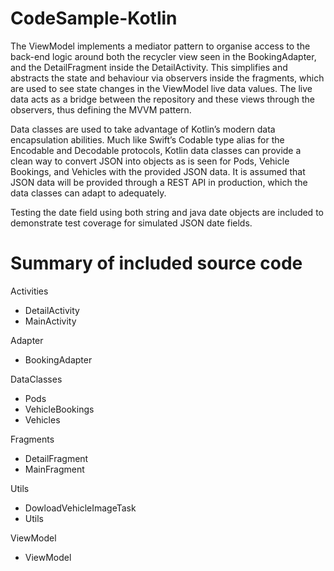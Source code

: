 # CodeSample-Kotlin

The ViewModel implements a mediator pattern to organise access to the back-end logic around both the recycler view seen in the BookingAdapter, and the DetailFragment inside the DetailActivity. This simplifies and abstracts the state and behaviour via observers inside the fragments, which are used to see state changes in the ViewModel live data values. The live data acts as a bridge between the repository and these views through the observers, thus defining the MVVM pattern.

Data classes are used to take advantage of Kotlin’s modern data encapsulation abilities. Much like Swift’s Codable type alias for the Encodable and Decodable protocols, Kotlin data classes can provide a clean way to convert JSON into objects as is seen for Pods, Vehicle Bookings, and Vehicles with the provided JSON data. It is assumed that JSON data will be provided through a REST API in production, which the data classes can adapt to adequately. 

Testing the date field using both string and java date objects are included to demonstrate test coverage for simulated JSON date fields. 

# Summary of included source code

Activities
- DetailActivity
- MainActivity

Adapter
- BookingAdapter

DataClasses
- Pods
- VehicleBookings
- Vehicles

Fragments
- DetailFragment
- MainFragment

Utils
- DowloadVehicleImageTask
- Utils

ViewModel
- ViewModel
